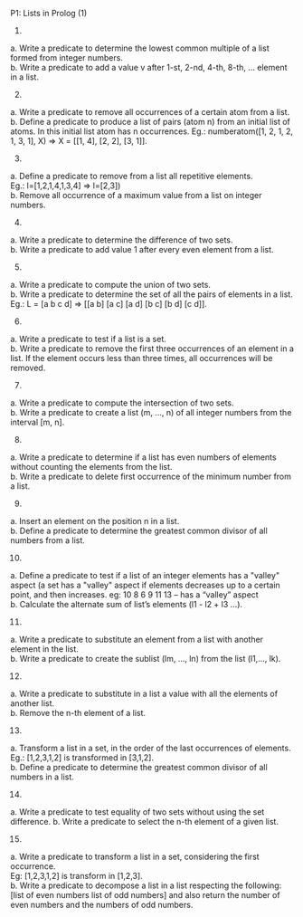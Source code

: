 P1: Lists in Prolog (1)

1.
a. Write a predicate to determine the lowest common multiple of a list formed from integer numbers.		    
b. Write a predicate to add a value v after 1-st, 2-nd, 4-th, 8-th, … element in a list.


2.
a. Write a predicate to remove all occurrences of a certain atom from a list.	      
b. Define a predicate to produce a list of pairs (atom n) from an initial list of atoms. In this initial list atom has
n occurrences. Eg.: numberatom([1, 2, 1, 2, 1, 3, 1], X) => X = [[1, 4], [2, 2], [3, 1]].

3.
a. Define a predicate to remove from a list all repetitive elements.      
Eg.: l=[1,2,1,4,1,3,4] => l=[2,3])	
b. Remove all occurrence of a maximum value from a list on integer numbers.

4.
a. Write a predicate to determine the difference of two sets.	      
b. Write a predicate to add value 1 after every even element from a list.

5.
a. Write a predicate to compute the union of two sets.	      
b. Write a predicate to determine the set of all the pairs of elements in a list.
Eg.: L = [a b c d] => [[a b] [a c] [a d] [b c] [b d] [c d]].

6.
a. Write a predicate to test if a list is a set.	      
b. Write a predicate to remove the first three occurrences of an element in a list. If the element occurs less
than three times, all occurrences will be removed.

7.
a. Write a predicate to compute the intersection of two sets.	      
b. Write a predicate to create a list (m, ..., n) of all integer numbers from the interval [m, n].

8.
a. Write a predicate to determine if a list has even numbers of elements without counting the elements from
the list.	      
b. Write a predicate to delete first occurrence of the minimum number from a list.

9.
a. Insert an element on the position n in a list.	        
b. Define a predicate to determine the greatest common divisor of all numbers from a list.

10.
a. Define a predicate to test if a list of an integer elements has a "valley" aspect (a set has a "valley" aspect if
elements decreases up to a certain point, and then increases.
eg: 10 8 6 9 11 13 – has a “valley” aspect	      
b. Calculate the alternate sum of list’s elements (l1 - l2 + l3 ...).

11.
a. Write a predicate to substitute an element from a list with another element in the list.	        
b. Write a predicate to create the sublist (lm, …, ln) from the list (l1,…, lk).

12.
a. Write a predicate to substitute in a list a value with all the elements of another list.	                	
b. Remove the n-th element of a list.   

13.
a. Transform a list in a set, in the order of the last occurrences of elements. Eg.: [1,2,3,1,2] is transformed in
[3,1,2].	        
b. Define a predicate to determine the greatest common divisor of all numbers in a list.

14.
a. Write a predicate to test equality of two sets without using the set difference.	
b. Write a predicate to select the n-th element of a given list.

15.
a. Write a predicate to transform a list in a set, considering the first occurrence.	
Eg: [1,2,3,1,2] is transform in [1,2,3].	          
b. Write a predicate to decompose a list in a list respecting the following: [list of even numbers list of odd
numbers] and also return the number of even numbers and the numbers of odd numbers.	
